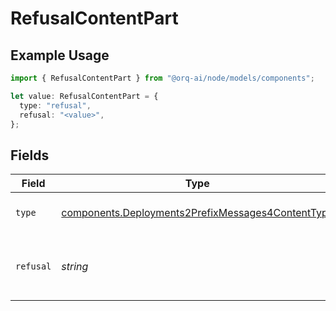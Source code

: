 # RefusalContentPart

## Example Usage

```typescript
import { RefusalContentPart } from "@orq-ai/node/models/components";

let value: RefusalContentPart = {
  type: "refusal",
  refusal: "<value>",
};
```

## Fields

| Field                                                                                                                  | Type                                                                                                                   | Required                                                                                                               | Description                                                                                                            |
| ---------------------------------------------------------------------------------------------------------------------- | ---------------------------------------------------------------------------------------------------------------------- | ---------------------------------------------------------------------------------------------------------------------- | ---------------------------------------------------------------------------------------------------------------------- |
| `type`                                                                                                                 | [components.Deployments2PrefixMessages4ContentType](../../models/components/deployments2prefixmessages4contenttype.md) | :heavy_check_mark:                                                                                                     | The type of the content part.                                                                                          |
| `refusal`                                                                                                              | *string*                                                                                                               | :heavy_check_mark:                                                                                                     | The refusal message generated by the model.                                                                            |
